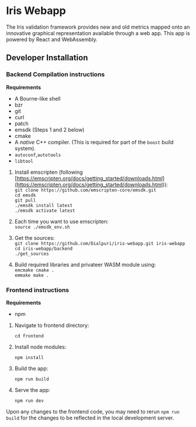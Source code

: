 # Iris Webapp

The Iris validation framework provides new and old metrics mapped onto an innovative graphical representation available through a web app. This app is powered by React and WebAssembly.

## Developer Installation

### **Backend Compilation instructions**

**Requirements** 

* A Bourne-like shell
* bzr
* git
* curl
* patch
* emsdk (Steps 1 and 2 below)
* cmake
* A *native* C++ compiler. (This is required for part of the `boost` build system).
* `autoconf`,`autotools`
* `libtool`

1. Install emscripten (following  [https://emscripten.org/docs/getting_started/downloads.html](https://emscripten.org/docs/getting_started/downloads.html)):  
`git clone https://github.com/emscripten-core/emsdk.git`  
`cd emsdk`  
`git pull`  
`./emsdk install latest`  
`./emsdk activate latest`

2. Each time you want to use emscripten:  
`source ./emsdk_env.sh`

3. Get the sources:  
`git clone https://github.com/Dialpuri/iris-webapp.git iris-webapp`  
`cd iris-webapp/backend`  
`./get_sources`

4. Build required libraries and privateer WASM module using:  
`emcmake cmake .`  
`emmake make .`

### **Frontend instructions**

**Requirements** 

* npm

1. Navigate to frontend directory:
   
   `cd frontend`

3. Install node modules:
   
   `npm install`

5. Build the app:
   
   `npm run build`

7. Serve the app:
   
   `npm run dev`

Upon any changes to the frontend code, you may need to rerun `npm run build` for the changes to be reflected in the local development server. 
